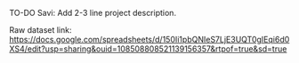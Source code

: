 TO-DO Savi: Add 2-3 line project description.

Raw dataset link: https://docs.google.com/spreadsheets/d/150Ii1pbQNIeS7LjE3UQT0gIEqi6d0XS4/edit?usp=sharing&ouid=108508808521139156357&rtpof=true&sd=true
